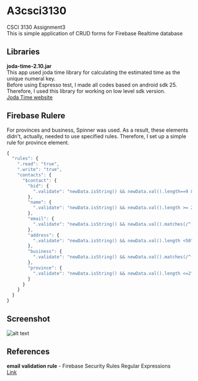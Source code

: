 # A3csci3130

CSCI 3130 Assignment3  
This is simple application of CRUD forms for Firebase Realtime database 


## Libraries
**joda-time-2.10.jar**  
This app used joda time library for calculating the estimated time as the unique numeral key.  
Before using Espresso test, I made all codes based on android sdk 25. Therefore, I used this library for working on low level sdk version.  
[Joda Time website](http://www.joda.org/joda-time/)

## Firebase Rulere  
For provinces and business, Spinner was used. As a result, these elements didn't, actually, needed to use specified rules.
Therefore, I set up a simple rule for province element.  
```javascript
{  
  "rules": {  
    ".read": "true",  
    ".write": "true",  
    "contacts": {  
      "$contact": {  
        "bid": {  
          ".validate": "newData.isString() && newData.val().length==9 && newData.val().matches(/^[0-9]{9}$/)"  
        },  
        "name": {  
          ".validate": "newData.isString() && newData.val().length >= 2 && newData.val().length <= 48"  
        },  
        "email": {  
          ".validate": "newData.isString() && newData.val().matches(/^[A-Z0-9._%+-]+@[A-Z0-9.-]+\\.[A-Z]{2,4}$/i)"  
        },  
        "address": {  
          ".validate": "newData.isString() && newData.val().length <50"  
        },  
        "business": {  
          ".validate": "newData.isString() && newData.val().matches(/^(Fisher|Distributor|Processor|Fish Monger)$/)"  
        },  
        "province": {  
          ".validate": "newData.isString() && newData.val().length <=2"   
        }  
      }  
    }  
  }  
}  
```
## Screenshot  
![alt text](https://github.com/jw670207/A3csci3130/Screenshot.jpeg "App Screenshot")  

## References  
**email validation rule** - Firebase Security Rules Regular Expressions  
[Link](https://firebase.google.com/docs/reference/security/database/regex)
  
